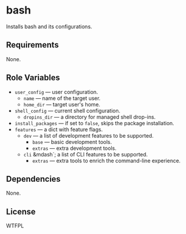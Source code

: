 bash
====

Installs bash and its configurations.

Requirements
------------

None.

Role Variables
--------------

* `user_config` &mdash; user configuration.
    * `name` &mdash; name of the target user.
    * `home_dir` &mdash; target user's home.
* `shell_config` &mdash; current shell configuration.
    * `dropins_dir` &mdash; a directory for managed shell drop-ins.
* `install_packages` &mdash; if set to `false`, skips the package installation.
* `features` &mdash; a dict with feature flags.
    * `dev` &mdash; a list of development features to be supported.
        * `base` &mdash; basic development tools.
        * `extras` &mdash; extra development tools.
    * `cli` &mdash`; a list of CLI features to be supported.
        * `extras` &mdash; extra tools to enrich the command-line experience.

Dependencies
------------

None.

License
-------

WTFPL
